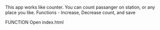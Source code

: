 This app works like counter. You can count passanger on station, or any place you like. 
Functions - Increase, Decrease count, and save

FUNCTION
Open index.html